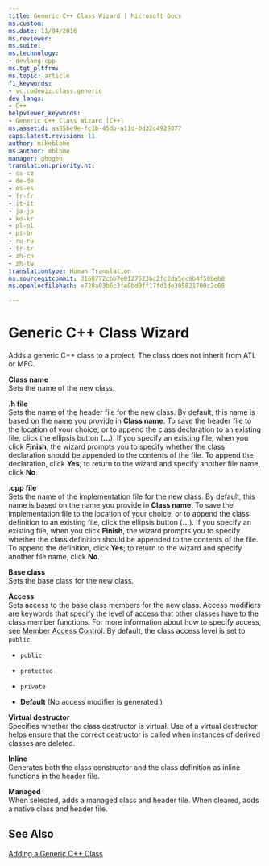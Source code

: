 ```yaml
---
title: Generic C++ Class Wizard | Microsoft Docs
ms.custom: 
ms.date: 11/04/2016
ms.reviewer: 
ms.suite: 
ms.technology:
- devlang-cpp
ms.tgt_pltfrm: 
ms.topic: article
f1_keywords:
- vc.codewiz.class.generic
dev_langs:
- C++
helpviewer_keywords:
- Generic C++ Class Wizard [C++]
ms.assetid: aa95be9e-fc1b-45db-a11d-0d32c4929077
caps.latest.revision: 11
author: mikeblome
ms.author: mblome
manager: ghogen
translation.priority.ht:
- cs-cz
- de-de
- es-es
- fr-fr
- it-it
- ja-jp
- ko-kr
- pl-pl
- pt-br
- ru-ru
- tr-tr
- zh-cn
- zh-tw
translationtype: Human Translation
ms.sourcegitcommit: 3168772cbb7e8127523bc2fc2da5cc9b4f59beb8
ms.openlocfilehash: e728a03b6c3fe9bd0ff17fd1de305821700c2c68

---
```

# Generic C++ Class Wizard
Adds a generic C++ class to a project. The class does not inherit from ATL or MFC.  
  
 **Class name**  
 Sets the name of the new class.  
  
 **.h file**  
 Sets the name of the header file for the new class. By default, this name is based on the name you provide in **Class name**. To save the header file to the location of your choice, or to append the class declaration to an existing file, click the ellipsis button (**...**). If you specify an existing file, when you click **Finish**, the wizard prompts you to specify whether the class declaration should be appended to the contents of the file. To append the declaration, click **Yes**; to return to the wizard and specify another file name, click **No**.  
  
 **.cpp file**  
 Sets the name of the implementation file for the new class. By default, this name is based on the name you provide in **Class name**. To save the implementation file to the location of your choice, or to append the class definition to an existing file, click the ellipsis button (**...**). If you specify an existing file, when you click **Finish**, the wizard prompts you to specify whether the class definition should be appended to the contents of the file. To append the definition, click **Yes**; to return to the wizard and specify another file name, click **No**.  
  
 **Base class**  
 Sets the base class for the new class.  
  
 **Access**  
 Sets access to the base class members for the new class. Access modifiers are keywords that specify the level of access that other classes have to the class member functions. For more information about how to specify access, see [Member Access Control](../cpp/member-access-control-cpp.md). By default, the class access level is set to `public`.  
  
-   `public`  
  
-   `protected`  
  
-   `private`  
  
-   **Default** (No access modifier is generated.)  
  
 **Virtual destructor**  
 Specifies whether the class destructor is virtual. Use of a virtual destructor helps ensure that the correct destructor is called when instances of derived classes are deleted.  
  
 **Inline**  
 Generates both the class constructor and the class definition as inline functions in the header file.  
  
 **Managed**  
 When selected, adds a managed class and header file. When cleared, adds a native class and header file.  
  
## See Also  
 [Adding a Generic C++ Class](../ide/adding-a-generic-cpp-class.md)


<!--HONumber=Jan17_HO2-->


